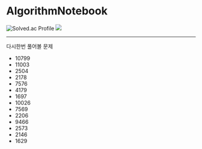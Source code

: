 # AlgorithmNotebook

![Solved.ac Profile](http://mazassumnida.wtf/api/v2/generate_badge?boj=toddlf0614)
<img src="http://mazandi.herokuapp.com/api?handle=toddlf0614&theme=dark"/>


---
다시한번 풀어볼 문제
- 10799
- 11003
- 2504
- 2178
- 7576
- 4179
- 1697
- 10026
- 7569
- 2206
- 9466
- 2573
- 2146
- 1629